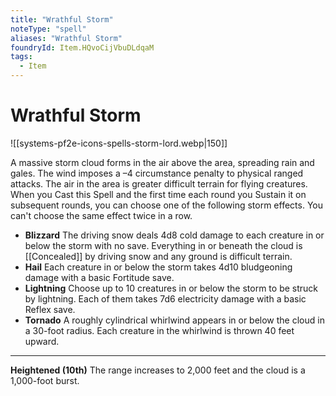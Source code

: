 ```yaml
---
title: "Wrathful Storm"
noteType: "spell"
aliases: "Wrathful Storm"
foundryId: Item.HQvoCijVbuDLdqaM
tags:
  - Item
---
```


# Wrathful Storm
![[systems-pf2e-icons-spells-storm-lord.webp|150]]

A massive storm cloud forms in the air above the area, spreading rain and gales. The wind imposes a –4 circumstance penalty to physical ranged attacks. The air in the area is greater difficult terrain for flying creatures. When you Cast this Spell and the first time each round you Sustain it on subsequent rounds, you can choose one of the following storm effects. You can't choose the same effect twice in a row.

*   **Blizzard** The driving snow deals 4d8 cold damage to each creature in or below the storm with no save. Everything in or beneath the cloud is [[Concealed]] by driving snow and any ground is difficult terrain.
*   **Hail** Each creature in or below the storm takes 4d10 bludgeoning damage with a basic Fortitude save.
*   **Lightning** Choose up to 10 creatures in or below the storm to be struck by lightning. Each of them takes 7d6 electricity damage with a basic Reflex save.
*   **Tornado** A roughly cylindrical whirlwind appears in or below the cloud in a 30-foot radius. Each creature in the whirlwind is thrown 40 feet upward.

* * *

**Heightened (10th)** The range increases to 2,000 feet and the cloud is a 1,000-foot burst.
